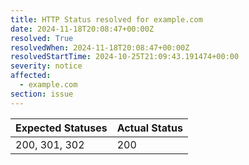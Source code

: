 ```yaml
---
title: HTTP Status resolved for example.com
date: 2024-11-18T20:08:47+00:00Z
resolved: True
resolvedWhen: 2024-11-18T20:08:47+00:00Z
resolvedStartTime: 2024-10-25T21:09:43.191474+00:00
severity: notice
affected:
  - example.com
section: issue
---
```


| Expected Statuses | Actual Status  |
|-------------------|----------------|
| 200, 301, 302 | 200 |
